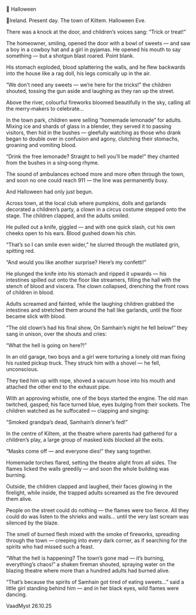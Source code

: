 🎃 Halloween



📍Ireland. Present day.
The town of Kiltem.
Halloween Eve.


There was a knock at the door, and children’s voices sang:
“Trick or treat!”

The homeowner, smiling, opened the door with a bowl of sweets — and saw a boy in a cowboy hat and a girl in pyjamas.
He opened his mouth to say something — but a shotgun blast roared.
Point blank.

His stomach exploded, blood splattering the walls, and he flew backwards into the house like a rag doll, his legs comically up in the air.

“We don’t need any sweets — we’re here for the tricks!”
the children shouted, tossing the gun aside and laughing as they ran up the street.

Above the river, colourful fireworks bloomed beautifully in the sky, calling all the merry‑makers to celebrate…



In the town park, children were selling “homemade lemonade” for adults.
Mixing ice and shards of glass in a blender, they served it to passing visitors, then hid in the bushes — gleefully watching as those who drank began to double over in confusion and agony, clutching their stomachs, groaning and vomiting blood.

“Drink the free lemonade?
Straight to hell you’ll be made!”
they chanted from the bushes in a sing‑song rhyme.

The sound of ambulances echoed more and more often through the town, and soon no one could reach 911 —
the line was permanently busy.

And Halloween had only just begun.



Across town, at the local club where pumpkins, dolls and garlands decorated a children’s party, a clown in a circus costume stepped onto the stage.
The children clapped, and the adults smiled.

He pulled out a knife, giggled — and with one quick slash, cut his own cheeks open to his ears.
Blood gushed down his chin.

“That’s so I can smile even wider,”
he slurred through the mutilated grin, spitting red.

“And would you like another surprise?
Here’s my confetti!”

He plunged the knife into his stomach and ripped it upwards — his intestines spilled out onto the floor like streamers, filling the hall with the stench of blood and viscera.
The clown collapsed, drenching the front rows of children in blood.

Adults screamed and fainted,
while the laughing children grabbed the intestines and stretched them around the hall like garlands,
until the floor became slick with blood.

“The old clown’s had his final show,
On Samhain’s night he fell below!”
they sang in unison, over the shouts and cries:

“What the hell is going on here?!”



In an old garage, two boys and a girl were torturing a lonely old man fixing his rusted pickup truck.
They struck him with a shovel — he fell, unconscious.

They tied him up with rope, shoved a vacuum hose into his mouth and attached the other end to the exhaust pipe.

With an approving whistle, one of the boys started the engine.
The old man twitched, gasped; his face turned blue, eyes bulging from their sockets.
The children watched as he suffocated — clapping and singing:

“Smoked grandpa’s dead, Samhain’s dinner’s fed!”



In the centre of Kiltem, at the theatre where parents had gathered for a children’s play, a large group of masked kids blocked all the exits.

“Masks come off — and everyone dies!”
they sang together.

Homemade torches flared, setting the theatre alight from all sides.
The flames licked the walls greedily — and soon the whole building was burning.

Outside, the children clapped and laughed,
their faces glowing in the firelight,
while inside, the trapped adults screamed as the fire devoured them alive.

People on the street could do nothing — the flames were too fierce.
All they could do was listen to the shrieks and wails…
until the very last scream was silenced by the blaze.

The smell of burned flesh mixed with the smoke of fireworks, spreading through the town —
creeping into every dark corner,
as if searching for the spirits who had missed such a feast.



“What the hell is happening? The town’s gone mad — it’s burning, everything’s chaos!”
a shaken fireman shouted, spraying water on the blazing theatre where more than a hundred adults had burned alive.

“That’s because the spirits of Samhain got tired of eating sweets…”
said a little girl standing behind him —
and in her black eyes, wild flames were dancing.



VaadMyst
26.10.25
